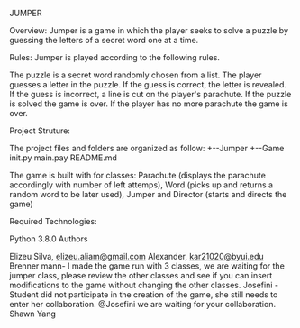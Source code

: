 JUMPER

Overview: Jumper is a game in which the player seeks to solve a puzzle by guessing the letters of a secret word one at a time.

Rules: Jumper is played according to the following rules.

The puzzle is a secret word randomly chosen from a list. The player guesses a letter in the puzzle. If the guess is correct, the letter is revealed. If the guess is incorrect, a line is cut on the player's parachute. If the puzzle is solved the game is over. If the player has no more parachute the game is over.

Project Struture:

The project files and folders are organized as follow:
+--Jumper +--Game init.py main.pay README.md

The game is built with for classes: Parachute (displays the parachute accordingly with number of left attemps), Word (picks up and returns a random word to be later used), Jumper and Director (starts and directs the game) 

Required Technologies:

Python 3.8.0
Authors

Elizeu Silva, elizeu.aliam@gmail.com
Alexander, kar21020@byui.edu
Brenner mann- I made the game run with 3 classes, we are waiting for the jumper class, please review the other classes and see if you can insert modifications to the game without changing the other classes.
Josefini - Student did not participate in the creation of the game, she still needs to enter her collaboration. @Josefini we are waiting for your collaboration.
Shawn Yang
